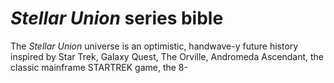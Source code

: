 # *Stellar Union* series bible

The *Stellar Union* universe is an optimistic, handwave-y future history inspired by Star Trek, Galaxy Quest, The Orville, Andromeda Ascendant, the classic mainframe STARTREK game, the 8-
<!--stackedit_data:
eyJoaXN0b3J5IjpbMTU0NjM5NzYzMywzNzQzMTM2NTBdfQ==
-->